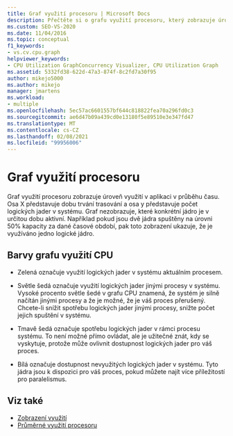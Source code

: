 ```yaml
---
title: Graf využití procesoru | Microsoft Docs
description: Přečtěte si o grafu využití procesoru, který zobrazuje úroveň využití v aplikaci v průběhu času. Využití se zobrazuje jako počet používaných logických jader.
ms.custom: SEO-VS-2020
ms.date: 11/04/2016
ms.topic: conceptual
f1_keywords:
- vs.cv.cpu.graph
helpviewer_keywords:
- CPU Utilization GraphConcurrency Visualizer, CPU Utilization Graph
ms.assetid: 5332fd38-622d-47a3-874f-8c2fd7a30f95
author: mikejo5000
ms.author: mikejo
manager: jmartens
ms.workload:
- multiple
ms.openlocfilehash: 5ec57ac6601557bf644c818822fea70a296fd0c3
ms.sourcegitcommit: ae6d47b09a439cd0e13180f5e89510e3e347fd47
ms.translationtype: MT
ms.contentlocale: cs-CZ
ms.lasthandoff: 02/08/2021
ms.locfileid: "99956006"
---
```

# <a name="cpu-utilization-graph"></a>Graf využití procesoru
Graf využití procesoru zobrazuje úroveň využití v aplikaci v průběhu času. Osa X představuje dobu trvání trasování a osa y představuje počet logických jader v systému. Graf nezobrazuje, které konkrétní jádro je v určitou dobu aktivní. Například pokud jsou dvě jádra spuštěny na úrovni 50% kapacity za dané časové období, pak toto zobrazení ukazuje, že je využíváno jedno logické jádro.

## <a name="cpu-utilization-graph-colors"></a>Barvy grafu využití CPU

- Zelená označuje využití logických jader v systému aktuálním procesem.

- Světle šedá označuje využití logických jader jinými procesy v systému. Vysoké procento světle šedé v grafu CPU znamená, že systém je silně načítán jinými procesy a že je možné, že je váš proces přerušený. Chcete-li snížit spotřebu logických jader jinými procesy, snižte počet jejich spuštění v systému.

- Tmavě šedá označuje spotřebu logických jader v rámci procesu systému. To není možné přímo ovládat, ale je užitečné znát, kdy se vyskytuje, protože může ovlivnit dostupnost logických jader pro váš proces.

- Bílá označuje dostupnost nevyužitých logických jader v systému. Tyto jádra jsou k dispozici pro váš proces, pokud můžete najít více příležitostí pro paralelismus.

## <a name="see-also"></a>Viz také
- [Zobrazení využití](../profiling/utilization-view.md)
- [Průměrné využití procesoru](../profiling/average-cpu-utilization.md)